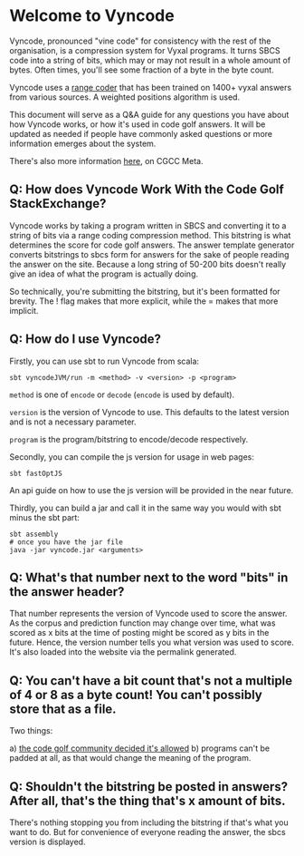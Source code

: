 # Welcome to Vyncode

Vyncode, pronounced "vine code" for consistency with the rest of the organisation, is a compression system for Vyxal programs. It turns SBCS code into a string of bits, which may or may not result in a whole amount of bytes. Often times, you'll see some fraction of a byte in the byte count.

Vyncode uses a [range coder](https://en.wikipedia.org/wiki/Range_coding) that has been trained on 1400+ vyxal answers from various sources. A weighted positions algorithm is used.

This document will serve as a Q&A guide for any questions you have about how Vyncode works, or how it's used in code golf answers. It will be updated as needed if people have commonly asked questions or more information emerges about the system. 

There's also more information [here](https://codegolf.meta.stackexchange.com/questions/26042/what-is-vyncode), on CGCC Meta.

## Q: How does Vyncode Work With the Code Golf StackExchange?

Vyncode works by taking a program written in SBCS and converting it to a string of bits via a range coding compression method. This bitstring is what determines the score for code golf answers. The answer template generator converts bitstrings to sbcs form for answers for the sake of people reading the answer on the site. Because a long string of 50-200 bits doesn't really give an idea of what the program is actually doing.

So technically, you're submitting the bitstring, but it's been formatted for brevity. The ! flag makes that more explicit, while the = makes that more implicit.

## Q: How do I use Vyncode?

Firstly, you can use sbt to run Vyncode from scala:

```
sbt vyncodeJVM/run -m <method> -v <version> -p <program>
```

`method` is one of `encode` or `decode` (`encode` is used by default).

`version` is the version of Vyncode to use. This defaults to the latest version and is not a necessary parameter. 

`program` is the program/bitstring to encode/decode respectively. 

Secondly, you can compile the js version for usage in web pages:

```
sbt fastOptJS
```

An api guide on how to use the js version will be provided in the near future. 

Thirdly, you can build a jar and call it in the same way you would with sbt minus the sbt part:

```
sbt assembly 
# once you have the jar file
java -jar vyncode.jar <arguments>
```

## Q: What's that number next to the word "bits" in the answer header?

That number represents the version of Vyncode used to score the answer. As the corpus and prediction function may change over time, what was scored as x bits at the time of posting might be scored as y bits in the future. Hence, the version number tells you what version was used to score. It's also loaded into the website via the permalink generated.

## Q: You can't have a bit count that's not a multiple of 4 or 8 as a byte count! You can't possibly store that as a file.

Two things:

a) [the code golf community decided it's allowed](https://codegolf.meta.stackexchange.com/a/24296/78850)
b) programs can't be padded at all, as that would change the meaning of the program.

## Q: Shouldn't the bitstring be posted in answers? After all, that's the thing that's x amount of bits.

There's nothing stopping you from including the bitstring if that's what you want to do. But for convenience of everyone reading the answer, the sbcs version is displayed.
